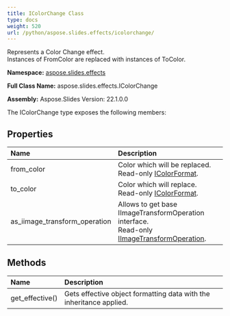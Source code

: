 ```yaml
---
title: IColorChange Class
type: docs
weight: 520
url: /python/aspose.slides.effects/icolorchange/
---
```


Represents a Color Change effect.<br/>            Instances of FromColor are replaced with instances of ToColor.

**Namespace:** [aspose.slides.effects](/python/aspose.slides.effects/)

**Full Class Name:** aspose.slides.effects.IColorChange

**Assembly:**  Aspose.Slides Version: 22.1.0.0

The IColorChange type exposes the following members:
## **Properties**
|**Name**|**Description**|
| :- | :- |
|from_color|Color which will be replaced.<br/>            Read-only [IColorFormat](/python/aspose.slides/icolorformat/).|
|to_color|Color which will replace.<br/>            Read-only [IColorFormat](/python/aspose.slides/icolorformat/).|
|as_iimage_transform_operation|Allows to get base IImageTransformOperation interface.<br/>            Read-only [IImageTransformOperation](/python/aspose.slides.effects/iimagetransformoperation/).|
## **Methods**
|**Name**|**Description**|
| :- | :- |
|get_effective()|Gets effective object formatting data with the inheritance applied.|
